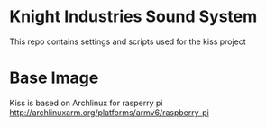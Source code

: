 Knight Industries Sound System
===============================
This repo contains settings and scripts used for the kiss project

Base Image
=============
Kiss is based on Archlinux for rasperry pi
http://archlinuxarm.org/platforms/armv6/raspberry-pi
